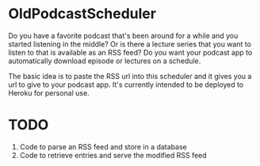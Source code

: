 # OldPodcastScheduler

Do you have a favorite podcast that's been around for a while and you started listening in the middle?
Or is there a lecture series that you want to listen to that is available as an RSS feed?
Do you want your podcast app to automatically download episode or lectures on a schedule.

The basic idea is to paste the RSS url into this scheduler and it gives you a url to give to your podcast app.
It's currently intended to be deployed to Heroku for personal use.

# TODO

1. Code to parse an RSS feed and store in a database
2. Code to retrieve entries and serve the modified RSS feed


